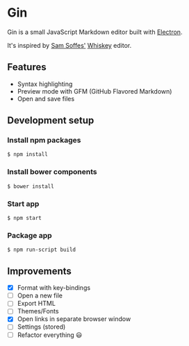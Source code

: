 # Gin

Gin is a small JavaScript Markdown editor built with [Electron](http://electron.atom.io).

It's inspired by [Sam Soffes'](https://github.com/soffes) [Whiskey](http://usewhiskey.com) editor.

## Features

- Syntax highlighting
- Preview mode with GFM (GitHub Flavored Markdown)
- Open and save files

## Development setup

### Install npm packages

```
$ npm install
```

### Install bower components

```
$ bower install
```

### Start app

```
$ npm start
```

### Package app

```
$ npm run-script build
```

## Improvements

- [x] Format with key-bindings
- [ ] Open a new file
- [ ] Export HTML
- [ ] Themes/Fonts
- [x] Open links in separate browser window
- [ ] Settings (stored)
- [ ] Refactor everything 😃
